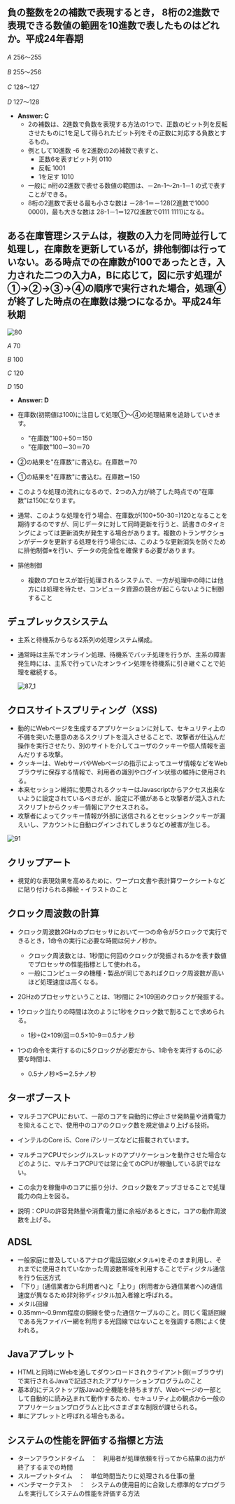 
## 負の整数を2の補数で表現するとき， 8桁の2進数で表現できる数値の範囲を10進数で表したものはどれか。平成24年春期　

 *A* 256～255
 
 *B* 255～256
 
 *C* 128～127
 
 *D* 127～128

- **Answer:  C**
  - 2の補数は、2進数で負数を表現する方法の1つで、正数のビット列を反転させたものに1を足して得られたビット列をその正数に対応する負数とするもの。
  - 例として10進数 -6 を2進数の2の補数で表すと、
    - 正数6を表すビット列 0110
    - 反転 1001
    - 1を足す 1010
  - 一般に n桁の2進数で表せる数値の範囲は、－2n-1～2n-1－1 の式で表すことができる。
  - 8桁の2進数で表せる最も小さな数は －28-1＝－128(2進数で1000 0000)，最も大きな数は 28-1－1＝127(2進数で0111 1111)になる。

## ある在庫管理システムは，複数の入力を同時並行して処理し，在庫数を更新しているが，排他制御は行っていない。ある時点での在庫数が100であったとき，入力された二つの入力A，Bに応じて，図に示す処理が①→②→③→④の順序で実行された場合，処理④が終了した時点の在庫数は幾つになるか。平成24年秋期

![80](https://user-images.githubusercontent.com/60562723/83217572-0bee5300-a1a7-11ea-9040-08fb9cbdaab6.gif)
 
 *A* 70
 
 *B* 100
 
 *C* 120
 
 *D* 150
 
 - **Answer:  D**

- 在庫数(初期値は100)に注目して処理①～④の処理結果を追跡していきます。
  - "在庫数"100＋50＝150
  - "在庫数"100－30＝70
- ②の結果を"在庫数"に書込む。在庫数＝70
- ①の結果を"在庫数"に書込む。在庫数＝150
- このような処理の流れになるので、2つの入力が終了した時点での"在庫数"は150になります。

- 通常、このような処理を行う場合、在庫数が(100+50-30=)120となることを期待するのですが、同じデータに対して同時更新を行うと、読書きのタイミングによっては更新消失が発生する場合があります。複数のトランザクションがデータを更新する処理を行う場合には、このような更新消失を防ぐために排他制御※を行い、データの完全性を確保する必要があります。
- 排他制御
  - 複数のプロセスが並行処理されるシステムで、一方が処理中の時には他方には処理を待たせ、コンピュータ資源の競合が起こらないように制御すること
  
  
## デュプレックスシステム
- 主系と待機系からなる2系列の処理システム構成。
- 通常時は主系でオンライン処理、待機系でバッチ処理を行うが、主系の障害発生時には、主系で行っていたオンライン処理を待機系に引き継ぐことで処理を継続する。
  
  ![87_1](https://user-images.githubusercontent.com/60562723/83471569-f9825b00-a4bf-11ea-8365-ab87a33f2318.gif)


## クロスサイトスプリティング（XSS)
- 動的にWebページを生成するアプリケーションに対して、セキュリティ上の不備を突いた悪意のあるスクリプトを混入させることで、攻撃者が仕込んだ操作を実行させたり、別のサイトを介してユーザのクッキーや個人情報を盗んだりする攻撃。
- クッキーは、WebサーバやWebページの指示によってユーザ情報などをWebブラウザに保存する情報で、利用者の識別やログイン状態の維持に使用される。
- 本来セッション維持に使用されるクッキーはJavascriptからアクセス出来ないように設定されているべきだが、設定に不備があると攻撃者が混入されたスクリプトからクッキー情報にアクセスされる。
- 攻撃者によってクッキー情報が外部に送信されるとセッションクッキーが漏えいし、アカウントに自動ログインされてしまうなどの被害が生じる。

![91](https://user-images.githubusercontent.com/60562723/83589301-56e4dd80-a58e-11ea-8ed7-ba85918f9731.gif)


## クリップアート
- 視覚的な表現効果を高めるために、ワープロ文書や表計算ワークシートなどに貼り付けられる挿絵・イラストのこと


## クロック周波数の計算
- クロック周波数2GHzのプロセッサにおいて一つの命令が5クロックで実行できるとき，1命令の実行に必要な時間は何ナノ秒か。
  - クロック周波数とは、1秒間に何回のクロックが発振されるかを表す数値でプロセッサの性能指標として使われる。
  - 一般にコンピュータの機種・製品が同じであればクロック周波数が高いほど処理速度は高くなる。

- 2GHzのプロセッサということは、1秒間に 2×109回のクロックが発振する。
- 1クロック当たりの時間は次のように1秒をクロック数で割ることで求められる。
  - 1秒÷(2×109)回＝0.5×10-9＝0.5ナノ秒
- 1つの命令を実行するのに5クロックが必要だから、1命令を実行するのに必要な時間は、
  - 0.5ナノ秒×5＝2.5ナノ秒


## ターボブースト
- マルチコアCPUにおいて、一部のコアを自動的に停止させ発熱量や消費電力を抑えることで、使用中のコアのクロック数を規定値より上げる技術。
- インテルのCore i5、Core i7シリーズなどに搭載されています。
- マルチコアCPUでシングルスレッドのアプリケーションを動作させた場合などのように、マルチコアCPUでは常に全てのCPUが稼働している訳ではない。
- この余力を稼働中のコアに振り分け、クロック数をアップさせることで処理能力の向上を図る。

- 説明：CPUの許容発熱量や消費電力量に余裕があるときに，コアの動作周波数を上げる。


## ADSL
- 一般家庭に普及しているアナログ電話回線(メタル※)をそのまま利用し、それまでに使用されていなかった周波数帯域を利用することでディジタル通信を行う伝送方式
- 「下り」(通信業者から利用者へ)と「上り」(利用者から通信業者へ)の通信速度が異なるため非対称ディジタル加入者線と呼ばれる。
- メタル回線
- 0.35mm～0.9mm程度の銅線を使った通信ケーブルのこと。同じく電話回線である光ファイバー網を利用する光回線ではないことを強調する際によく使われる。


## Javaアプレット
- HTMLと同時にWebを通してダウンロードされクライアント側(＝ブラウザ)で実行されるJavaで記述されたアプリケーションプログラムのこと
- 基本的にデスクトップ版Javaの全機能を持ちますが、Webページの一部として自動的に読み込まれて動作するため、セキュリティ上の観点から一般のアプリケーションプログラムと比べさまざまな制限が課せられる。
- 単にアプレットと呼ばれる場合もある。


## システムの性能を評価する指標と方法
- ターンアラウンドタイム　：　利用者が処理依頼を行ってから結果の出力が終了するまでの時間
- スループットタイム　：　単位時間当たりに処理される仕事の量
- ベンチマークテスト　：　システムの使用目的に合致した標準的なプログラムを実行してシステムの性能を評価する方法
